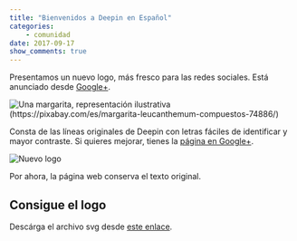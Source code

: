 ```yaml
---
title: "Bienvenidos a Deepin en Español"
categories:
    - comunidad
date: 2017-09-17
show_comments: true
---
```


Presentamos un nuevo logo, más fresco para las redes sociales. Está anunciado desde [Google+](https://plus.google.com/106731706454776586722/posts/jPJRcRLGj5F).

<img src="{{ site.baseurl }}/images/posts/margarita.jpg" alt="Una margarita, representación ilustrativa (https://pixabay.com/es/margarita-leucanthemum-compuestos-74886/)">


Consta de las líneas originales de Deepin con letras fáciles de identificar y mayor contraste. Si quieres mejorar, tienes la [página en Google+](https://plus.google.com/106731706454776586722).

<img class="t60" src="{{ site.urlimg }}/posts/nuevologo.png" alt="Nuevo logo">

Por ahora, la página web conserva el texto original.

## Consigue el logo

Descárga el archivo svg desde [este enlace](https://drive.google.com/open?id=0ByDjMMLiciC2NERKN1VSZ21PZUk).
